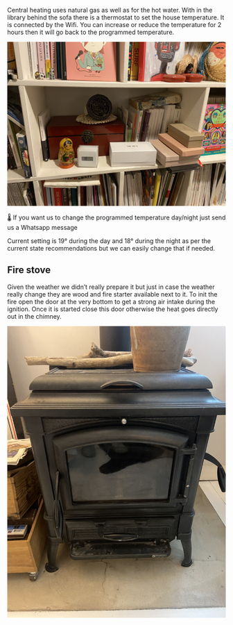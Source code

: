 
Central heating uses natural gas as well as for the hot water. With in the library behind the sofa there is a thermostat to set the house temperature. It is connected by the Wifi. You can increase or reduce the temperature for 2 hours then it will go back to the programmed temperature.

![IMG_3340.jpeg](Heating%20system%2035d9fff5598a4e40abe59844ea8ae3a1/IMG_3340.jpeg)

🌡️ If you want us to change the programmed temperature day/night just send us a Whatsapp message

Current setting is 19° during the day and 18° during the night as per the current state recommendations but we can easily change that if needed.

## Fire stove

Given the weather we didn’t really prepare it but just in case the weather really change they are wood and fire starter available next to it. To init the fire open the door at the very bottom to get a strong air intake during the ignition. Once it is started close this door otherwise the heat goes directly out in the chimney.

![F844474C-92FB-4543-875A-D7AA4E458461.jpeg](Heating%20system%2035d9fff5598a4e40abe59844ea8ae3a1/F844474C-92FB-4543-875A-D7AA4E458461.jpeg)